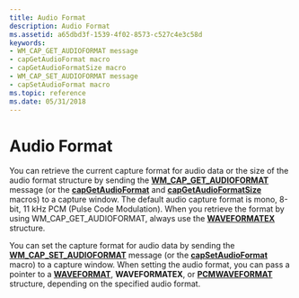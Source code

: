 ```yaml
---
title: Audio Format
description: Audio Format
ms.assetid: a65dbd3f-1539-4f02-8573-c527c4e3c58d
keywords:
- WM_CAP_GET_AUDIOFORMAT message
- capGetAudioFormat macro
- capGetAudioFormatSize macro
- WM_CAP_SET_AUDIOFORMAT message
- capSetAudioFormat macro
ms.topic: reference
ms.date: 05/31/2018
---
```


# Audio Format

You can retrieve the current capture format for audio data or the size of the audio format structure by sending the [**WM\_CAP\_GET\_AUDIOFORMAT**](wm-cap-get-audioformat.md) message (or the [**capGetAudioFormat**](/windows/desktop/api/Vfw/nf-vfw-capgetaudioformat) and [**capGetAudioFormatSize**](/windows/desktop/api/Vfw/nf-vfw-capgetaudioformatsize) macros) to a capture window. The default audio capture format is mono, 8-bit, 11 kHz PCM (Pulse Code Modulation). When you retrieve the format by using WM\_CAP\_GET\_AUDIOFORMAT, always use the [**WAVEFORMATEX**](/windows/win32/api/mmeapi/ns-mmeapi-waveformatex) structure.

You can set the capture format for audio data by sending the [**WM\_CAP\_SET\_AUDIOFORMAT**](wm-cap-set-audioformat.md) message (or the [**capSetAudioFormat**](/windows/desktop/api/Vfw/nf-vfw-capsetaudioformat) macro) to a capture window. When setting the audio format, you can pass a pointer to a [**WAVEFORMAT**](/windows/win32/api/mmreg/ns-mmreg-waveformat), **WAVEFORMATEX**, or [**PCMWAVEFORMAT**](/windows/win32/api/mmreg/ns-mmreg-pcmwaveformat) structure, depending on the specified audio format.

 

 
